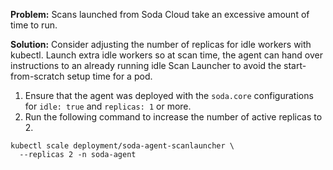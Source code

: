 **Problem:** Scans launched from Soda Cloud take an excessive amount of time to run.

**Solution:** Consider adjusting the number of replicas for idle workers with kubectl. Launch extra idle workers so at scan time, the agent can hand over instructions to an already running idle Scan Launcher to avoid the start-from-scratch setup time for a pod. 
1. Ensure that the agent was deployed with the `soda.core` configurations for `idle: true` and `replicas: 1` or more.
2. Run the following command to increase the number of active replicas to 2.
```shell
kubectl scale deployment/soda-agent-scanlauncher \
  --replicas 2 -n soda-agent
```